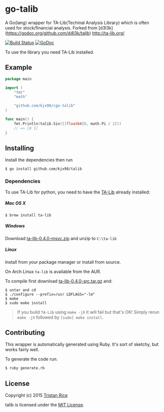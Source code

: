 # go-talib
A Go(lang) wrapper for TA-Lib(Techinal Analysis Library) which is often used for stock/financial analysis.
Forked from [d3l3k] (https://godoc.org/github.com/d4l3k/talib)
http://ta-lib.org/

[![Build Status](https://travis-ci.org/kjx98/cgo-talib.svg?branch=master)](https://travis-ci.org/kjx98/cgo-talib)
[![GoDoc](https://godoc.org/github.com/kjx98/cgo-talib?status.svg)](https://godoc.org/github.com/kjx98/cgo-talib)

To use the library you need TA-Lib installed.

## Example
```go
package main

import (
	"fmt"
	"math"

	"github.com/kjx98/cgo-talib"
)

func main() {
	fmt.Println(talib.Sin([]float64{0, math.Pi / 2}))
	// => [0 1]
}
```

## Installing

Install the dependencies then run

```
$ go install github.com/kjx98/talib
```

### Dependencies

To use TA-Lib for python, you need to have the
[TA-Lib](http://ta-lib.org/hdr_dw.html) already installed:

##### Mac OS X

```
$ brew install ta-lib
```

##### Windows

Download [ta-lib-0.4.0-msvc.zip](http://prdownloads.sourceforge.net/ta-lib/ta-lib-0.4.0-msvc.zip)
and unzip to ``C:\ta-lib``

##### Linux

Install from your package manager or install from source.

On Arch Linux `ta-lib` is available from the AUR.

To compile first download [ta-lib-0.4.0-src.tar.gz](http://prdownloads.sourceforge.net/ta-lib/ta-lib-0.4.0-src.tar.gz) and:
```
$ untar and cd
$ ./configure --prefix=/usr LDFLAGS="-lm"
$ make
$ sudo make install
```

> If you build ``TA-Lib`` using ``make -jX`` it will fail but that's OK!
> Simply rerun ``make -jX`` followed by ``[sudo] make install``.

## Contributing
This wrapper is automatically generated using Ruby. It's sort of sketchy, but works fairly well.

To generate the code run:
```sh
$ ruby generate.rb
```

## License
Copyright (c) 2015 [Tristan Rice](https://fn.lc)

talib is licensed under the [MIT License](http://opensource.org/licenses/MIT).
